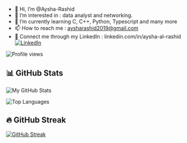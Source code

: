 - 👋 Hi, I’m @Aysha-Rashid
- 👀 I’m interested in : data analyst and networking.
- 🌱 I’m currently learning C, C++, Python, Typescript and many more
- 📫 How to reach me : aysharashid2019@gmail.com
- 🙌 Connect me through my LinkedIn : linkedin.com/in/aysha-al-rashid [![LinkedIn](https://img.shields.io/badge/LinkedIn-blue?logo=linkedin)](https://linkedin.com/in/aysha-al-rashid)


![Profile views](https://visitor-badge.laobi.icu/badge?page_id=aysha-rashid)

## 📊 GitHub Stats

![My GitHub Stats](https://github-readme-stats.vercel.app/api?username=aysha-rashid&show_icons=true&theme=onedark)

![Top Languages](https://github-readme-stats.vercel.app/api/top-langs/?username=aysha-rashid&layout=compact&theme=onedark)

## 🔥 GitHub Streak

[![GitHub Streak](https://streak-stats.demolab.com/?user=aysha-rashid&theme=onedark)](https://git.io/streak-stats)


